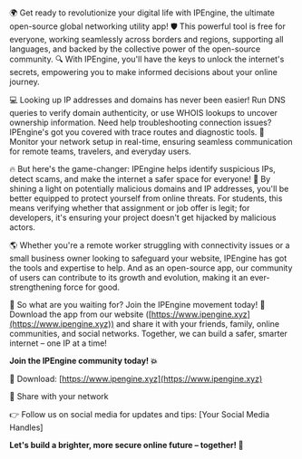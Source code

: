 🌍 Get ready to revolutionize your digital life with IPEngine, the ultimate open-source global networking utility app! 🛡️ This powerful tool is free for everyone, working seamlessly across borders and regions, supporting all languages, and backed by the collective power of the open-source community. 🔍 With IPEngine, you'll have the keys to unlock the internet's secrets, empowering you to make informed decisions about your online journey.

💻 Looking up IP addresses and domains has never been easier! Run DNS queries to verify domain authenticity, or use WHOIS lookups to uncover ownership information. Need help troubleshooting connection issues? IPEngine's got you covered with trace routes and diagnostic tools. 📡 Monitor your network setup in real-time, ensuring seamless communication for remote teams, travelers, and everyday users.

🔥 But here's the game-changer: IPEngine helps identify suspicious IPs, detect scams, and make the internet a safer space for everyone! 💯 By shining a light on potentially malicious domains and IP addresses, you'll be better equipped to protect yourself from online threats. For students, this means verifying whether that assignment or job offer is legit; for developers, it's ensuring your project doesn't get hijacked by malicious actors.

🌎 Whether you're a remote worker struggling with connectivity issues or a small business owner looking to safeguard your website, IPEngine has got the tools and expertise to help. And as an open-source app, our community of users can contribute to its growth and evolution, making it an ever-strengthening force for good.

🌟 So what are you waiting for? Join the IPEngine movement today! 🚀 Download the app from our website ([https://www.ipengine.xyz](https://www.ipengine.xyz)) and share it with your friends, family, online communities, and social networks. Together, we can build a safer, smarter internet – one IP at a time!

**Join the IPEngine community today! 💥**

🌟 Download: [https://www.ipengine.xyz](https://www.ipengine.xyz)

💬 Share with your network

👉 Follow us on social media for updates and tips: [Your Social Media Handles]

**Let's build a brighter, more secure online future – together! 🌈**